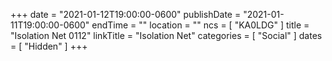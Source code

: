+++
date = "2021-01-12T19:00:00-0600"
publishDate = "2021-01-11T19:00:00-0600"
endTime = ""
location = ""
ncs = [ "KA0LDG" ]
title = "Isolation Net 0112"
linkTitle = "Isolation Net"
categories = [ "Social" ]
dates = [ "Hidden" ]
+++
